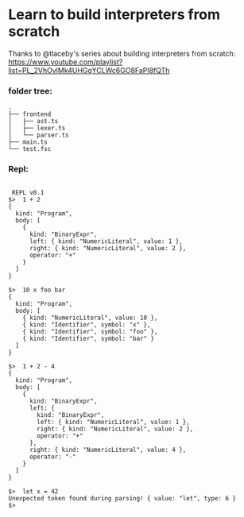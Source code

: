 # Learn to build interpreters from scratch

Thanks to @tlaceby's series about building interpreters from scratch: https://www.youtube.com/playlist?list=PL_2VhOvlMk4UHGqYCLWc6GO8FaPl8fQTh

### folder tree:
```
.
├── frontend
│   ├── ast.ts
│   ├── lexer.ts
│   └── parser.ts
├── main.ts
└── test.fsc
```

### Repl:
```shell

 REPL v0.1
$>  1 + 2
{
  kind: "Program",
  body: [
    {
      kind: "BinaryExpr",
      left: { kind: "NumericLiteral", value: 1 },
      right: { kind: "NumericLiteral", value: 2 },
      operator: "+"
    }
  ]
}
```
```shell
$>  10 x foo bar
{
  kind: "Program",
  body: [
    { kind: "NumericLiteral", value: 10 },
    { kind: "Identifier", symbol: "x" },
    { kind: "Identifier", symbol: "foo" },
    { kind: "Identifier", symbol: "bar" }
  ]
}
```
```shell
$>  1 + 2 - 4
{
  kind: "Program",
  body: [
    {
      kind: "BinaryExpr",
      left: {
        kind: "BinaryExpr",
        left: { kind: "NumericLiteral", value: 1 },
        right: { kind: "NumericLiteral", value: 2 },
        operator: "+"
      },
      right: { kind: "NumericLiteral", value: 4 },
      operator: "-"
    }
  ]
}
```
```shell
$>  let x = 42
Unexpected token found during parsing! { value: "let", type: 6 }
$>
```
